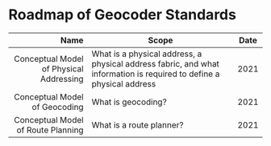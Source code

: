 # Roadmap of Geocoder Standards

|Name|Scope|Date
|---:|---|---
Conceptual Model of Physical Addressing|What is a physical address, a physical address fabric, and what information is required to define a physical address|2021
Conceptual Model of Geocoding|What is geocoding?|2021
Conceptual Model of Route Planning|What is a route planner?|2021
